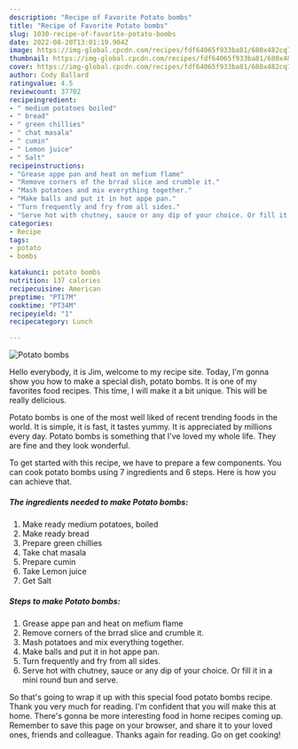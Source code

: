```yaml
---
description: "Recipe of Favorite Potato bombs"
title: "Recipe of Favorite Potato bombs"
slug: 1030-recipe-of-favorite-potato-bombs
date: 2022-08-20T13:01:19.904Z
image: https://img-global.cpcdn.com/recipes/fdf64065f933ba81/680x482cq70/potato-bombs-recipe-main-photo.jpg
thumbnail: https://img-global.cpcdn.com/recipes/fdf64065f933ba81/680x482cq70/potato-bombs-recipe-main-photo.jpg
cover: https://img-global.cpcdn.com/recipes/fdf64065f933ba81/680x482cq70/potato-bombs-recipe-main-photo.jpg
author: Cody Ballard
ratingvalue: 4.5
reviewcount: 37702
recipeingredient:
- " medium potatoes boiled"
- " bread"
- " green chillies"
- " chat masala"
- " cumin"
- " Lemon juice"
- " Salt"
recipeinstructions:
- "Grease appe pan and heat on mefium flame"
- "Remove corners of the brrad slice and crumble it."
- "Mash potatoes and mix everything together."
- "Make balls and put it in hot appe pan."
- "Turn frequently and fry from all sides."
- "Serve hot with chutney, sauce or any dip of your choice. Or fill it in a mini round bun and serve."
categories:
- Recipe
tags:
- potato
- bombs

katakunci: potato bombs 
nutrition: 137 calories
recipecuisine: American
preptime: "PT17M"
cooktime: "PT34M"
recipeyield: "1"
recipecategory: Lunch

---
```



![Potato bombs](https://img-global.cpcdn.com/recipes/fdf64065f933ba81/680x482cq70/potato-bombs-recipe-main-photo.jpg)

Hello everybody, it is Jim, welcome to my recipe site. Today, I'm gonna show you how to make a special dish, potato bombs. It is one of my favorites food recipes. This time, I will make it a bit unique. This will be really delicious.

Potato bombs is one of the most well liked of recent trending foods in the world. It is simple, it is fast, it tastes yummy. It is appreciated by millions every day. Potato bombs is something that I've loved my whole life. They are fine and they look wonderful.




To get started with this recipe, we have to prepare a few components. You can cook potato bombs using 7 ingredients and 6 steps. Here is how you can achieve that.

<!--inarticleads1-->

##### The ingredients needed to make Potato bombs:

1. Make ready  medium potatoes, boiled
1. Make ready  bread
1. Prepare  green chillies
1. Take  chat masala
1. Prepare  cumin
1. Take  Lemon juice
1. Get  Salt




<!--inarticleads2-->

##### Steps to make Potato bombs:

1. Grease appe pan and heat on mefium flame
1. Remove corners of the brrad slice and crumble it.
1. Mash potatoes and mix everything together.
1. Make balls and put it in hot appe pan.
1. Turn frequently and fry from all sides.
1. Serve hot with chutney, sauce or any dip of your choice. Or fill it in a mini round bun and serve.




So that's going to wrap it up with this special food potato bombs recipe. Thank you very much for reading. I'm confident that you will make this at home. There's gonna be more interesting food in home recipes coming up. Remember to save this page on your browser, and share it to your loved ones, friends and colleague. Thanks again for reading. Go on get cooking!

